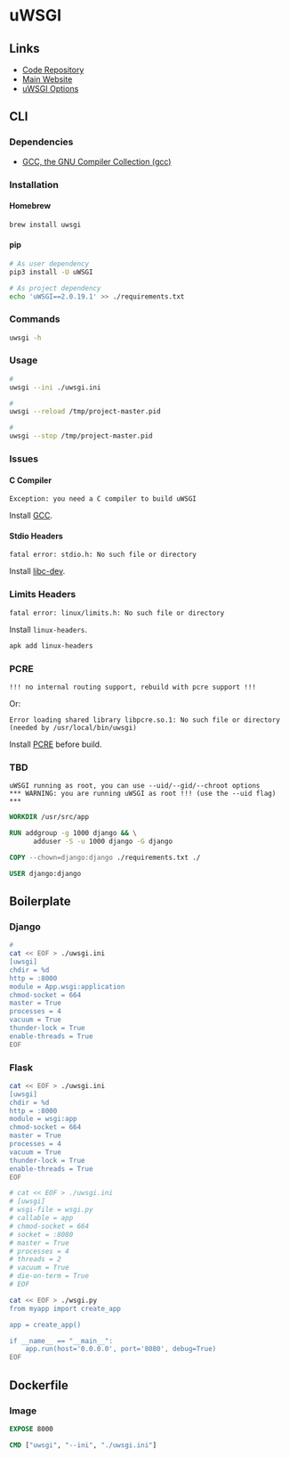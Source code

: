 # uWSGI

## Links

- [Code Repository](https://github.com/unbit/uwsgi)
- [Main Website](https://uwsgi-docs.readthedocs.io/en/latest/)
- [uWSGI Options](https://uwsgi-docs.readthedocs.io/en/latest/Options.html)

## CLI

### Dependencies

- [GCC, the GNU Compiler Collection (gcc)](/gcc.md)

### Installation

#### Homebrew

```sh
brew install uwsgi
```

#### pip

```sh
# As user dependency
pip3 install -U uWSGI

# As project dependency
echo 'uWSGI==2.0.19.1' >> ./requirements.txt
```

### Commands

```sh
uwsgi -h
```

### Usage

```sh
#
uwsgi --ini ./uwsgi.ini

#
uwsgi --reload /tmp/project-master.pid

#
uwsgi --stop /tmp/project-master.pid
```

### Issues

#### C Compiler

```log
Exception: you need a C compiler to build uWSGI
```

Install [GCC](/gcc.md).

#### Stdio Headers

```log
fatal error: stdio.h: No such file or directory
```

Install [libc-dev](/gcc.md).

### Limits Headers

```log
fatal error: linux/limits.h: No such file or directory
```

Install `linux-headers`.

```sh
apk add linux-headers
```

### PCRE

```log
!!! no internal routing support, rebuild with pcre support !!!
```

Or:

```log
Error loading shared library libpcre.so.1: No such file or directory (needed by /usr/local/bin/uwsgi)
```

Install [PCRE](/pcre.md) before build.

### TBD

```log
uWSGI running as root, you can use --uid/--gid/--chroot options
*** WARNING: you are running uWSGI as root !!! (use the --uid flag) ***
```

```Dockerfile
WORKDIR /usr/src/app

RUN addgroup -g 1000 django && \
      adduser -S -u 1000 django -G django

COPY --chown=django:django ./requirements.txt ./

USER django:django
```

## Boilerplate

### Django

```sh
#
cat << EOF > ./uwsgi.ini
[uwsgi]
chdir = %d
http = :8000
module = App.wsgi:application
chmod-socket = 664
master = True
processes = 4
vacuum = True
thunder-lock = True
enable-threads = True
EOF
```

### Flask

```sh
cat << EOF > ./uwsgi.ini
[uwsgi]
chdir = %d
http = :8000
module = wsgi:app
chmod-socket = 664
master = True
processes = 4
vacuum = True
thunder-lock = True
enable-threads = True
EOF

# cat << EOF > ./uwsgi.ini
# [uwsgi]
# wsgi-file = wsgi.py
# callable = app
# chmod-socket = 664
# socket = :8080
# master = True
# processes = 4
# threads = 2
# vacuum = True
# die-on-term = True
# EOF
```

```sh
cat << EOF > ./wsgi.py
from myapp import create_app

app = create_app()

if __name__ == "__main__":
    app.run(host='0.0.0.0', port='8080', debug=True)
EOF
```

## Dockerfile

### Image

```Dockerfile
EXPOSE 8000

CMD ["uwsgi", "--ini", "./uwsgi.ini"]
```
